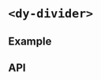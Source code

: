 # `<dy-divider>`

## Example

<gbp-example
  name="dy-divider"
  props='{"style": "width: 80%; align-self: center;", "size": "large"}'
  src="https://jspm.dev/duoyun-ui/elements/divider"></gbp-example>

## API

<gbp-api src="/src/elements/divider.ts"></gbp-api>
